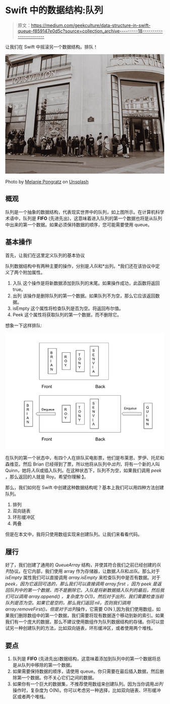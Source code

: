 # Swift 中的数据结构:队列

> 原文：<https://medium.com/geekculture/data-structure-in-swift-queue-f859147e0d5c?source=collection_archive---------18----------------------->

让我们在 Swift 中摇滚另一个数据结构。排队！

![](img/fa2129023bead46a4e48fc66915973bc.png)

Photo by [Melanie Pongratz](https://unsplash.com/@melanie_sophie?utm_source=medium&utm_medium=referral) on [Unsplash](https://unsplash.com?utm_source=medium&utm_medium=referral)

## 概观

队列是一个抽象的数据结构，代表现实世界中的队列，如上图所示。在计算机科学术语中，队列是 **FIFO** (先进先出)，这意味着进入队列的第一个数据也将是从队列中出来的第一个数据。如果必须保持数据的顺序，您可能需要使用 queue。

## 基本操作

首先，让我们在这里定义队列的基本协议

队列数据结构中有两种主要的操作，分别是*入队*和*出列。*我们还在该协议中定义了两个附加属性。

1.  入队
    这个操作是将新数据添加到队列的末尾。如果操作成功，此函数将返回 true。
2.  出列
    该操作是删除队列的第一个数据。如果队列不为空，那么它应该返回数据。
3.  isEmpty
    这个属性将检查队列是否为空。将返回布尔值。
4.  Peek
    这个属性将获取队列的第一个数据，而不删除它。

想象一下这样排队:

![](img/2a63cca3c5689d14faade5af6548243a.png)

在队列的第一个状态中，有四个人在排队买电影票，他们是布莱恩、罗伊、托尼和森维亚。然后 Brian 已经得到了票，所以他将从队列中*出列*，将有一个新的人叫 Quinn，她将*入队*或插入队列。在这种状态下，队列不为空，如果我们调用 *peek* ，那么返回的人就是 Roy。希望你理解:】。

那么，我们如何在 Swift 中创建这种数据结构呢？基本上我们可以用四种方法创建队列。

1.  排列
2.  双向链表
3.  环形缓冲区
4.  两叠

但是在本文中，我将只使用数组实现来创建队列。让我们来看看代码。

## 履行

好了，我们创建了通用的 *QueueArray* 结构，并使其符合我们之前已经创建的*队列*协议。在它内部，我们使用 array 作为存储器，让数据*入队*和*出队*。那么对于 *isEmpty* 属性我们可以直接调用 *array.isEmpty* 来检查队列中是否有数据。对于 *peek，*因为它返回可选的，那么我们可以直接调用 *array.first* ，因为 *peek* 是返回队列中的第一个数据，而不是删除它。*入队*是将新数据插入队列的最后，然后我们可以调用 *array.append()* ，复杂度为 O(1)。然后对于*出列，*我们需要检查当前队列是否为空。如果它是空的，那么我们返回 nil，否则我们调用 array.removeFirst()。但是对于*出列*操作，它需要 O(N ),因为我们使用数组，如果我们删除数组中的第一个数据，我们需要将现有数据逐个移动到新的索引。如果我们有一个庞大的数据，那么不建议使用数组作为队列数据结构的存储。你可以尝试另一种创建队列的方法，比如双向链表，环形缓冲区，或者使用两个堆栈。

## 要点

1.  队列是 **FIFO** (先进先出)数据结构，这意味着添加到队列中的第一个数据将总是从队列中移除的第一个数据。
2.  如果需要保持数据的顺序，请使用 queue。你只需要在最后插入数据，然后删除第一个数据。你不关心它们之间的数据。
3.  如果你有一个巨大的数据集，不推荐使用数组来创建队列。因为当你调用*出列*操作时，复杂度为 O(N)。你可以考虑另一种选择，比如双向链表、环形缓冲区或者两个堆栈。